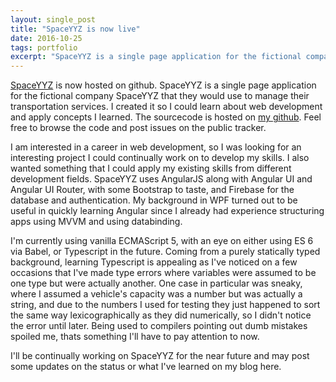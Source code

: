 ```yaml
---
layout: single_post
title: "SpaceYYZ is now live"
date: 2016-10-25
tags: portfolio 
excerpt: "SpaceYYZ is a single page application for the fictional company SpaceYYZ that they would use to manage their transportation services. I created it so I could learn about web development and apply concepts I learned."
---
```


[SpaceYYZ](https://patrick-lafferty.github.io/spaceyyz) is now hosted on github. SpaceYYZ is a single page application for the fictional company SpaceYYZ that they would use to manage their transportation services. I created it so I could learn about web development and apply concepts I learned. The sourcecode is hosted on [my github](https://github.com/patrick-lafferty/spaceyyz). Feel free to browse the code and post issues on the public tracker.	 

I am interested in a career in web development, so I was looking for an interesting project I could continually work on to develop my skills. I also wanted something that I could apply my existing skills from different development fields. SpaceYYZ uses AngularJS along with Angular UI and Angular UI Router, with some Bootstrap to taste, and Firebase for the database and authentication. My background in WPF turned out to be useful in quickly learning Angular since I already had experience structuring apps using MVVM and using databinding.

I'm currently using vanilla ECMAScript 5, with an eye on either using ES 6 via Babel, or Typescript in the future. Coming from a purely statically typed background, learning Typescript is appealing as I've noticed on a few occasions that I've made type errors where variables were assumed to be one type but were actually another. One case in particular was sneaky, where I assumed a vehicle's capacity was a number but was actually a string, and due to the numbers I used for testing they just happened to sort the same way lexicographically as they did numerically, so I didn't notice the error until later. Being used to compilers pointing out dumb mistakes spoiled me, thats something I'll have to pay attention to now.

I'll be continually working on SpaceYYZ for the near future and may post some updates on the status or what I've learned on my blog here.

